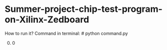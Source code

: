 # Summer-project-chip-test-program-on-Xilinx-Zedboard

How to run it?
Command in terminal: # python command.py

0. 0
